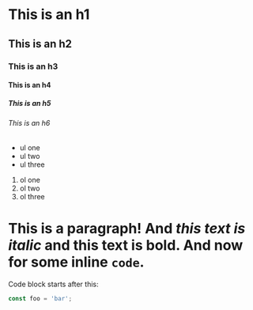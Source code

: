 # This is an h1
## This is an h2
### This is an h3
#### This is an h4
##### This is an h5
###### This is an h6

- ul one
- ul two
- ul three

1. ol one
2. ol two
3. ol three

This is a paragraph! And *this text is italic* and **this text is bold**. And now for some inline `code`.
===

Code block starts after this:
```typescript
const foo = 'bar';
```
